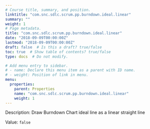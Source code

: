 ```yaml
---
# Course title, summary, and position.
linktitle: "com.snc.sdlc.scrum.pp.burndown.ideal.linear"
summary: ""
weight: 1
# Page metadata.
title: "com.snc.sdlc.scrum.pp.burndown.ideal.linear"
date: "2018-09-09T00:00:00Z"
lastmod: "2018-09-09T00:00:00Z"
draft: false  # Is this a draft? true/false
toc: true  # Show table of contents? true/false
type: docs  # Do not modify.

# Add menu entry to sidebar.
# - name: Declare this menu item as a parent with ID name.
# - weight: Position of link in menu.
menu:
  properties:
    parent: Properties
    name: "com.snc.sdlc.scrum.pp.burndown.ideal.linear"
    weight: 1
---
```


Description: Draw Burndown Chart ideal line as a linear straight line


Value: `false`